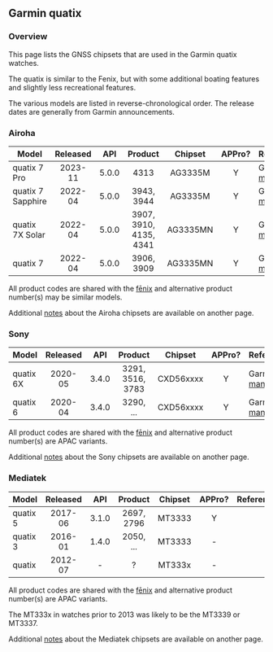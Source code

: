 ## Garmin quatix

### Overview

This page lists the GNSS chipsets that are used in the Garmin quatix watches.

The quatix is similar to the Fenix, but with some additional boating features and slightly less recreational features.

The various models are listed in reverse-chronological order. The release dates are generally from Garmin announcements.



### Airoha

| Model                       | Released   | API | Product | Chipset | APPro? | References |
| --------------------------- | :--------: | :--------: | :--------: | :--------: | :--------: | -------- |
| quatix 7 Pro | 2023-11 | 5.0.0 | 4313 | AG3335M | Y | Garmin [manual](https://www8.garmin.com/manuals/webhelp/GUID-6D76A13F-2195-4287-9B0C-2124AECF9717/EN-US/GUID-9AC5D40D-5CCE-4D21-B8C2-10A04B25E152.html) |
| quatix 7 Sapphire | 2022-04 | 5.0.0 | 3943, 3944 | AG3335M | Y | Garmin [manual](https://www8.garmin.com/manuals/webhelp/GUID-61792F90-CAB8-4B7C-954A-1E1A080A6FB6/EN-US/GUID-9AC5D40D-5CCE-4D21-B8C2-10A04B25E152.html) |
| quatix 7X Solar | 2022-04 | 5.0.0 | 3907, 3910, 4135, 4341 | AG3335MN | Y | Garmin [manual](https://www8.garmin.com/manuals/webhelp/GUID-6D76A13F-2195-4287-9B0C-2124AECF9717/EN-US/GUID-9AC5D40D-5CCE-4D21-B8C2-10A04B25E152.html) |
| quatix 7 | 2022-04 | 5.0.0 | 3906, 3909 | AG3335MN | Y | Garmin [manual](https://www8.garmin.com/manuals/webhelp/GUID-6D76A13F-2195-4287-9B0C-2124AECF9717/EN-US/GUID-9AC5D40D-5CCE-4D21-B8C2-10A04B25E152.html) |

All product codes are shared with the [fēnix](fenix.md) and alternative product number(s) may be similar models.

Additional [notes](../../../chipsets/airoha/devices.md) about the Airoha chipsets are available on another page.



### Sony

| Model                       | Released   | API | Product | Chipset | APPro? | References |
| --------------------------- | :--------: | :--------: | :--------: | :--------: | :--------: | -------- |
| quatix 6X | 2020-05  | 3.4.0 | 3291, 3516, 3783 | CXD56xxxx | Y | Garmin [manual](https://www8.garmin.com/manuals/webhelp/GUID-3D8FCD7B-7C56-43A9-8665-5CDE4FFD7DF3/EN-US/GUID-31C5EBD6-A5E6-46FA-9EDE-43DBA4872546.html) |
| quatix 6          | 2020-04  | 3.4.0 | 3290, ... | CXD56xxxx | Y | Garmin [manual](https://www8.garmin.com/manuals/webhelp/GUID-3D8FCD7B-7C56-43A9-8665-5CDE4FFD7DF3/EN-US/GUID-31C5EBD6-A5E6-46FA-9EDE-43DBA4872546.html) |

All product codes are shared with the [fēnix](fenix.md) and alternative product number(s) are APAC variants.

Additional [notes](../../../chipsets/sony/devices.md) about the Sony chipsets are available on another page.



### Mediatek

| Model                       | Released   | API | Product | Chipset | APPro? | References |
| --------------------------- | :--------: | :--------: | :--------: | :--------: | :--------: | -------- |
| quatix 5 | 2017-06  | 3.1.0 | 2697, 2796 | MT3333  | Y |            |
| quatix 3          | 2016-01  | 1.4.0 | 2050, ... | MT3333  | - |            |
| quatix            | 2012-07  | -     | ? | MT333x  | - |            |

All product codes are shared with the [fēnix](fenix.md) and alternative product number(s) are APAC variants.

The MT333x in watches prior to 2013 was likely to be the MT3339 or MT3337.

Additional [notes](../../../chipsets/mediatek/devices.md) about the Mediatek chipsets are available on another page.

